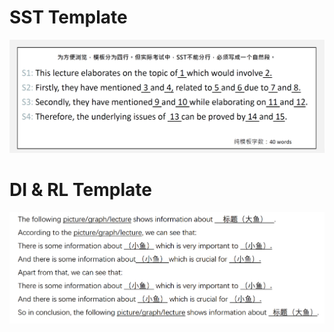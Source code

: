 # SST Template
![SST_Template](../Image/SST_Template.png)

# DI & RL Template
![DI_RL_Template](../Image/DI_RL_Template.png)